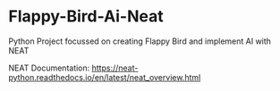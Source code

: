 # Flappy-Bird-Ai-Neat
Python Project focussed on creating Flappy Bird and implement AI with NEAT 

NEAT Documentation:
https://neat-python.readthedocs.io/en/latest/neat_overview.html

